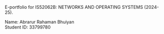 E-portfolio for IS52062B: NETWORKS AND OPERATING SYSTEMS (2024-25).

Name: Abrarur Rahaman Bhuiyan  
Student ID: 33799780
